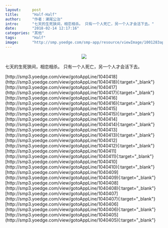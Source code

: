 ```yaml
---
layout:     post
title:      "Half-Half"
author:     "作者：濑尾公治"
intro:      "七天的生死狭间，相恋相杀。 只有一个人死亡，另一个人才会活下去。"
date:       "2018-02-14 12:17:16"
categories: "其他"
tags:       "Half"
image:      "http://smp.yoedge.com/smp-app/resource/viewImage/1001283appline.png"
---
```

<div style="text-align: center">
<p><img src="http://smp.yoedge.com/smp-app/resource/viewImage/1001283appline.png"/></p>
</div>
<p class="post-meta">
<span>七天的生死狭间，相恋相杀。 只有一个人死亡，另一个人才会活下去。</span>
</p>
[http://smp3.yoedge.com/view/gotoAppLine/1040418](http://smp3.yoedge.com/view/gotoAppLine/1040418){:target="_blank"}
[http://smp3.yoedge.com/view/gotoAppLine/1040417](http://smp3.yoedge.com/view/gotoAppLine/1040417){:target="_blank"}
[http://smp3.yoedge.com/view/gotoAppLine/1040416](http://smp3.yoedge.com/view/gotoAppLine/1040416){:target="_blank"}
[http://smp3.yoedge.com/view/gotoAppLine/1040415](http://smp3.yoedge.com/view/gotoAppLine/1040415){:target="_blank"}
[http://smp3.yoedge.com/view/gotoAppLine/1040414](http://smp3.yoedge.com/view/gotoAppLine/1040414){:target="_blank"}
[http://smp3.yoedge.com/view/gotoAppLine/1040413](http://smp3.yoedge.com/view/gotoAppLine/1040413){:target="_blank"}
[http://smp3.yoedge.com/view/gotoAppLine/1040412](http://smp3.yoedge.com/view/gotoAppLine/1040412){:target="_blank"}
[http://smp3.yoedge.com/view/gotoAppLine/1040411](http://smp3.yoedge.com/view/gotoAppLine/1040411){:target="_blank"}
[http://smp3.yoedge.com/view/gotoAppLine/1040410](http://smp3.yoedge.com/view/gotoAppLine/1040410){:target="_blank"}
[http://smp3.yoedge.com/view/gotoAppLine/1040409](http://smp3.yoedge.com/view/gotoAppLine/1040409){:target="_blank"}
[http://smp3.yoedge.com/view/gotoAppLine/1040408](http://smp3.yoedge.com/view/gotoAppLine/1040408){:target="_blank"}
[http://smp3.yoedge.com/view/gotoAppLine/1040407](http://smp3.yoedge.com/view/gotoAppLine/1040407){:target="_blank"}
[http://smp3.yoedge.com/view/gotoAppLine/1040406](http://smp3.yoedge.com/view/gotoAppLine/1040406){:target="_blank"}
[http://smp3.yoedge.com/view/gotoAppLine/1040405](http://smp3.yoedge.com/view/gotoAppLine/1040405){:target="_blank"}


